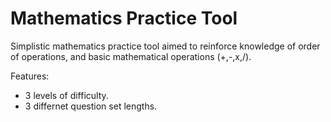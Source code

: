 # Mathematics Practice Tool
Simplistic mathematics practice tool aimed to reinforce knowledge of order of operations, and basic mathematical operations (+,-,x,/).

Features: 
- 3 levels of difficulty.
- 3 differnet question set lengths.
